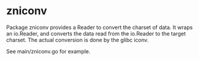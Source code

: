 # zniconv

Package zniconv provides a Reader to convert the charset of data.
It wraps an io.Reader, and converts the data read from the io.Reader to the target charset.
The actual conversion is done by the glibc iconv.

See main/zniconv.go for example.

